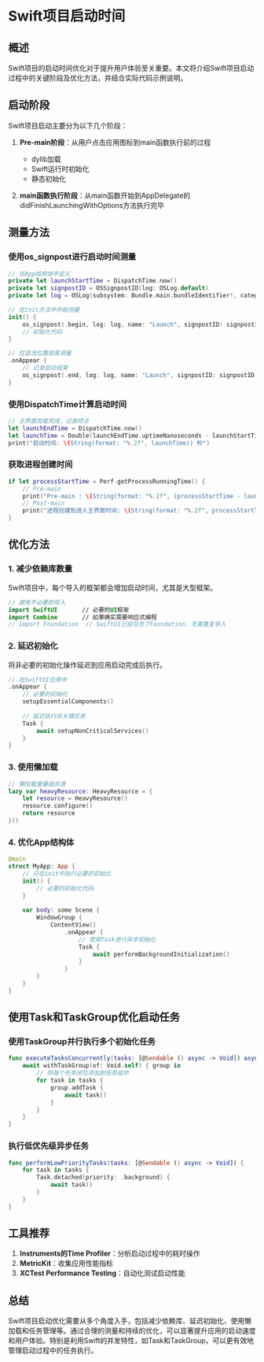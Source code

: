# Swift项目启动时间

## 概述

Swift项目的启动时间优化对于提升用户体验至关重要。本文将介绍Swift项目启动过程中的关键阶段及优化方法，并结合实际代码示例说明。

## 启动阶段

Swift项目启动主要分为以下几个阶段：

1. **Pre-main阶段**：从用户点击应用图标到main函数执行前的过程
   - dylib加载
   - Swift运行时初始化
   - 静态初始化

2. **main函数执行阶段**：从main函数开始到AppDelegate的didFinishLaunchingWithOptions方法执行完毕

## 测量方法

### 使用os_signpost进行启动时间测量

```swift
// 在App结构体中定义
private let launchStartTime = DispatchTime.now()
private let signpostID = OSSignpostID(log: OSLog.default)
private let log = OSLog(subsystem: Bundle.main.bundleIdentifier!, category: "Launch")

// 在init方法中开始测量
init() {
    os_signpost(.begin, log: log, name: "Launch", signpostID: signpostID)
    // 初始化代码
}

// 在适当位置结束测量
.onAppear {
    // 记录启动结束
    os_signpost(.end, log: log, name: "Launch", signpostID: signpostID)
}
```

### 使用DispatchTime计算启动时间

```swift
// 主界面加载完成，记录终点
let launchEndTime = DispatchTime.now()
let launchTime = Double(launchEndTime.uptimeNanoseconds - launchStartTime.uptimeNanoseconds) / 1_000_000_000
print("启动时间: \(String(format: "%.2f", launchTime)) 秒")
```

### 获取进程创建时间

```swift
if let processStartTime = Perf.getProcessRunningTime() {
    // Pre-main
    print("Pre-main : \(String(format: "%.2f", (processStartTime - launchTime))) 秒")
    // Post-main
    print("进程创建到进入主界面时间: \(String(format: "%.2f", processStartTime)) 秒")
}
```

## 优化方法

### 1. 减少依赖库数量

Swift项目中，每个导入的框架都会增加启动时间，尤其是大型框架。

```swift
// 避免不必要的导入
import SwiftUI       // 必要的UI框架
import Combine       // 如果确实需要响应式编程
// import Foundation  // SwiftUI已经包含了Foundation，无需重复导入
```

### 2. 延迟初始化

将非必要的初始化操作延迟到应用启动完成后执行。

```swift
// 在SwiftUI应用中
.onAppear {
    // 必要的初始化
    setupEssentialComponents()
    
    // 延迟执行非关键任务
    Task {
        await setupNonCriticalServices()
    }
}
```

### 3. 使用懒加载

```swift
// 懒加载重量级资源
lazy var heavyResource: HeavyResource = {
    let resource = HeavyResource()
    resource.configure()
    return resource
}()
```

### 4. 优化App结构体

```swift
@main
struct MyApp: App {
    // 只在init中执行必要的初始化
    init() {
        // 必要的初始化代码
    }
    
    var body: some Scene {
        WindowGroup {
            ContentView()
                .onAppear {
                    // 使用Task进行异步初始化
                    Task {
                        await performBackgroundInitialization()
                    }
                }
        }
    }
}
```

## 使用Task和TaskGroup优化启动任务

### 使用TaskGroup并行执行多个初始化任务

```swift
func executeTasksConcurrently(tasks: [@Sendable () async -> Void]) async {
    await withTaskGroup(of: Void.self) { group in
        // 将每个任务闭包添加到任务组中
        for task in tasks {
            group.addTask {
                await task()
            }
        }
    }
}
```

### 执行低优先级异步任务

```swift
func performLowPriorityTasks(tasks: [@Sendable () async -> Void]) {
    for task in tasks {
        Task.detached(priority: .background) {
            await task()
        }
    }
}
```

## 工具推荐

1. **Instruments的Time Profiler**：分析启动过程中的耗时操作
2. **MetricKit**：收集应用性能指标
3. **XCTest Performance Testing**：自动化测试启动性能

## 总结

Swift项目启动优化需要从多个角度入手，包括减少依赖库、延迟初始化、使用懒加载和任务管理等。通过合理的测量和持续的优化，可以显著提升应用的启动速度和用户体验。特别是利用Swift的并发特性，如Task和TaskGroup，可以更有效地管理启动过程中的任务执行。